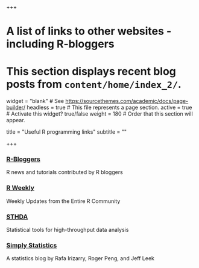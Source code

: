 +++
# A list of links to other websites - including R-bloggers
# This section displays recent blog posts from `content/home/index_2/`.
widget = "blank"  # See https://sourcethemes.com/academic/docs/page-builder/
headless = true  # This file represents a page section.
active = true  # Activate this widget? true/false
weight = 180  # Order that this section will appear.

title = "Useful R programming links"
subtitle = ""

+++


### [R-Bloggers](https://www.r-bloggers.com/)
R news and tutorials contributed by R bloggers

### [R Weekly](https://rweekly.org)
Weekly Updates from the Entire R Community

### [STHDA](http://www.sthda.com/english/)
Statistical tools for high-throughput data analysis

### [Simply Statistics](https://simplystatistics.org)
A statistics blog by Rafa Irizarry, Roger Peng, and Jeff Leek
